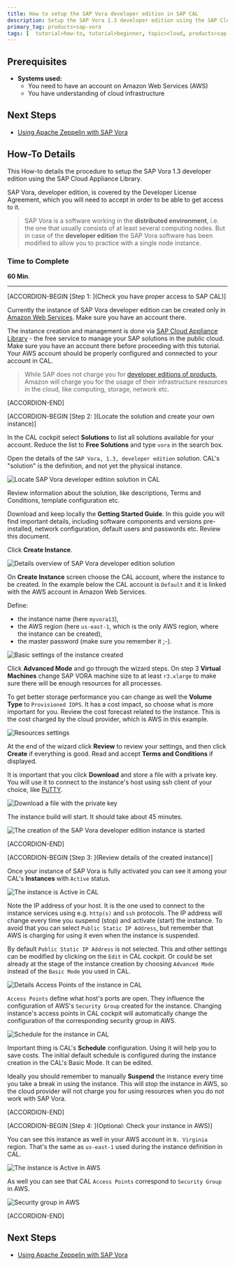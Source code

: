 ```yaml
---
title: How to setup the SAP Vora developer edition in SAP CAL
description: Setup the SAP Vora 1.3 developer edition using the SAP Cloud Appliance Library
primary_tag: products>sap-vora
tags: [  tutorial>how-to, tutorial>beginner, topic>cloud, products>sap-vora ]
---
```

## Prerequisites  
 - **Systems used:**
   - You need to have an account on Amazon Web Services (AWS)
   - You have understanding of cloud infrastructure

## Next Steps
 - [Using Apache Zeppelin with SAP Vora](http://www.sap.com/developer/tutorials/vora-cal-zeppelin0.html)


## How-To Details
This How-to details the procedure to setup the SAP Vora 1.3 developer edition using the SAP Cloud Appliance Library.

SAP Vora, developer edition, is covered by the Developer License Agreement, which you will need to accept in order to be able to get access to it.

>SAP Vora is a software working in the **distributed environment**, i.e. the one that usually consists of at least several computing nodes. But in case of the **developer edition** the SAP Vora software has been modified to allow you to practice with a single node instance.

### Time to Complete
**60 Min**.

---



[ACCORDION-BEGIN [Step 1: ](Check you have proper access to SAP CAL)]

Currently the instance of SAP Vora developer edition can be created only in [Amazon Web Services](http://aws.amazon.com/account/). Make sure you have an account there.

The instance creation and management is done via [SAP Cloud Appliance Library](https://cal.sap.com/) - the free service to manage your SAP solutions in the public cloud. Make sure you have an account there before proceeding with this tutorial. Your AWS account should be properly configured and connected to your account in CAL.

>While SAP does not charge you for [developer editions of products](http://www.sap.com/developer/trials-downloads.html), Amazon will charge you for the usage of their infrastructure resources in the cloud, like computing, storage, network etc.


[ACCORDION-END]


[ACCORDION-BEGIN [Step 2: ](Locate the solution and create your own instance)]

In the CAL cockpit select **Solutions** to list all solutions available for your account. Reduce the list to **Free Solutions** and type `vora` in the search box.

Open the details of the `SAP Vora, 1.3, developer edition` solution. CAL's "solution" is the definition, and not yet the physical instance.

![Locate SAP Vora developer edition solution in CAL](vorasetup01.jpg)

Review information about the solution, like descriptions, Terms and Conditions, template configuration etc.

Download and keep locally the **Getting Started Guide**. In this guide you will find important details, including software components and versions pre-installed, network configuration, default users and passwords etc. Review this document.

Click **Create Instance**.

![Details overview of SAP Vora developer edition solution](vorasetup02.jpg)

On **Create Instance** screen choose the CAL account, where the instance to be created. In the example below the CAL account is `Default` and it is linked with the AWS account in Amazon Web Services.

Define:
- the instance name (here `myvora13`),
- the AWS region (here `us-east-1`, which is the only AWS region, where the instance can be created),
- the master password (make sure you remember it ;-).

![Basic settings of the instance created](vorasetup03a.jpg)

Click **Advanced Mode** and go through the wizard steps. On step 3 **Virtual Machines** change SAP VORA machine size to at least `r3.xlarge` to make sure there will be enough resources for all processes.

To get better storage performance you can change as well the **Volume Type** to `Provisioned IOPS`. It has a cost impact, so choose what is more important for you. Review the cost forecast related to the instance. This is the cost charged by the cloud provider, which is AWS in this example.

![Resources settings](vorasetup03b.jpg)

At the end of the wizard click **Review** to review your settings, and then click **Create** if everything is good. Read and accept **Terms and Conditions** if displayed.

It is important that you click **Download** and store a file with a private key. You will use it to connect to the instance's host using ssh client of your choice, like [PuTTY](http://www.putty.org/).

![Download a file with the private key](vorasetup04.jpg)

The instance build will start. It should take about 45 minutes.

![The creation of the SAP Vora developer edition instance is started](vorasetup05.jpg)


[ACCORDION-END]



[ACCORDION-BEGIN [Step 3: ](Review details of the created instance)]

Once your instance of SAP Vora is fully activated you can see it among your CAL's **Instances** with `Active` status.

![The instance is Active in CAL](vorasetup06.jpg)

Note the IP address of your host. It is the one used to connect to the instance services using e.g. `http(s)` and `ssh` protocols. The IP address will change every time you suspend (stop) and activate (start) the instance. To avoid that you can select `Public Static IP Address`, but remember that AWS is charging for using it even when the instance is suspended.

By default `Public Static IP Address` is not selected. This and other settings can be modified by clicking on the `Edit` in CAL cockpit. Or could be set already at the stage of the instance creation by choosing `Advanced Mode` instead of the `Basic Mode` you used in CAL.

![Details Access Points of the instance in CAL](vorasetup07.jpg)

`Access Points` define what host's ports are open. They influence the configuration of AWS's `Security Group` created for the instance. Changing instance's access points in CAL cockpit will automatically change the configuration of the corresponding security group in AWS.

![Schedule for the instance in CAL](vorasetup08.jpg)

Important thing is CAL's **Schedule** configuration. Using it will help you to save costs. The initial default schedule is configured during the instance creation in the CAL's Basic Mode. It can be edited.

Ideally you should remember to manually **Suspend** the instance every time you take a break in using the instance. This will stop the instance in AWS, so the cloud provider will not charge you for using resources when you do not work with SAP Vora.



[ACCORDION-END]


[ACCORDION-BEGIN [Step 4: ](Optional: Check your instance in AWS)]

You can see this instance as well in your AWS account in `N. Virginia` region. That's the same as `us-east-1` used during the instance definition in CAL.

![The instance is Active in AWS](vorasetup09.jpg)

As well you can see that CAL `Access Points` correspond to `Security Group` in AWS.

![Security group in AWS](vorasetup10.jpg)



[ACCORDION-END]


## Next Steps
- [Using Apache Zeppelin with SAP Vora](http://www.sap.com/developer/tutorials/vora-cal-zeppelin0.html)
